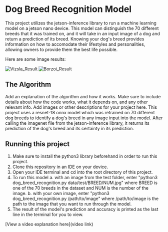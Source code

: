 # Dog Breed Recognition Model

This project utilizes the jetson-inference library to run a machine learning model on a jetson nano device. This model can distinguish the 70 different breeds that it was trained on, and it
will take in an input image of a dog and return a prediction of its breed. Knowing your dog's breed provides information on how to accomodate their lifestyles and personalities, allowing 
owners to provide them the best life possible.

Here are some image results:

![Vizsla_Result](https://github.com/user-attachments/assets/90fbd7d7-78e8-4491-b0b7-62d8f275cdfe)
![Borzoi_Result](https://github.com/user-attachments/assets/6ccb2527-4482-44a4-bbb3-32c177f30180)

## The Algorithm

Add an explanation of the algorithm and how it works. Make sure to include details about how the code works, what it depends on, and any other relevant info. Add images or other descriptions for your project here. 
This project uses a resnet-18 onnx model which was retrained on 70 different dog breeds to identify a dog's breed in any image input into the model. After calling the imagenet file from
the jetson-inference library, it returns its prediction of the dog's breed and its certainty in its prediction.

## Running this project

1. Make sure to install the python3 library beforehand in order to run this project.
2. Clone this repository in an IDE on your device.
3. Open your IDE terminal and cd into the root directory of this project.
4. To run this model 
  a. with an image from the test folder, enter "python3 dog_breed_recognition.py data/test/BREED/NUM.jpg" where BREED is one of the 70 breeds in the dataset and NUM is the number of the image.
  b. with your own image, enter "python3 dog_breed_recognition.py /path/to/image" where /path/to/image is the path to the image that you want to run through the model.
5. The result of the model's prediction and accuracy is printed as the last line in the terminal for you to view.

[View a video explanation here](video link)
